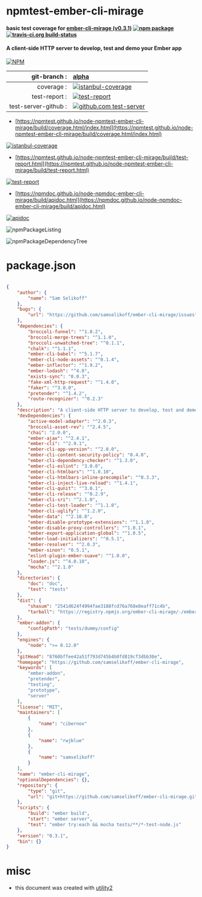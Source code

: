 # npmtest-ember-cli-mirage

#### basic test coverage for  [ember-cli-mirage (v0.3.1)](https://github.com/samselikoff/ember-cli-mirage)  [![npm package](https://img.shields.io/npm/v/npmtest-ember-cli-mirage.svg?style=flat-square)](https://www.npmjs.org/package/npmtest-ember-cli-mirage) [![travis-ci.org build-status](https://api.travis-ci.org/npmtest/node-npmtest-ember-cli-mirage.svg)](https://travis-ci.org/npmtest/node-npmtest-ember-cli-mirage)

#### A client-side HTTP server to develop, test and demo your Ember app

[![NPM](https://nodei.co/npm/ember-cli-mirage.png?downloads=true&downloadRank=true&stars=true)](https://www.npmjs.com/package/ember-cli-mirage)

| git-branch : | [alpha](https://github.com/npmtest/node-npmtest-ember-cli-mirage/tree/alpha)|
|--:|:--|
| coverage : | [![istanbul-coverage](https://npmtest.github.io/node-npmtest-ember-cli-mirage/build/coverage.badge.svg)](https://npmtest.github.io/node-npmtest-ember-cli-mirage/build/coverage.html/index.html)|
| test-report : | [![test-report](https://npmtest.github.io/node-npmtest-ember-cli-mirage/build/test-report.badge.svg)](https://npmtest.github.io/node-npmtest-ember-cli-mirage/build/test-report.html)|
| test-server-github : | [![github.com test-server](https://npmtest.github.io/node-npmtest-ember-cli-mirage/GitHub-Mark-32px.png)](https://npmtest.github.io/node-npmtest-ember-cli-mirage/build/app/index.html) | | build-artifacts : | [![build-artifacts](https://npmtest.github.io/node-npmtest-ember-cli-mirage/glyphicons_144_folder_open.png)](https://github.com/npmtest/node-npmtest-ember-cli-mirage/tree/gh-pages/build)|

- [https://npmtest.github.io/node-npmtest-ember-cli-mirage/build/coverage.html/index.html](https://npmtest.github.io/node-npmtest-ember-cli-mirage/build/coverage.html/index.html)

[![istanbul-coverage](https://npmtest.github.io/node-npmtest-ember-cli-mirage/build/screenCapture.buildCi.browser.%252Ftmp%252Fbuild%252Fcoverage.lib.html.png)](https://npmtest.github.io/node-npmtest-ember-cli-mirage/build/coverage.html/index.html)

- [https://npmtest.github.io/node-npmtest-ember-cli-mirage/build/test-report.html](https://npmtest.github.io/node-npmtest-ember-cli-mirage/build/test-report.html)

[![test-report](https://npmtest.github.io/node-npmtest-ember-cli-mirage/build/screenCapture.buildCi.browser.%252Ftmp%252Fbuild%252Ftest-report.html.png)](https://npmtest.github.io/node-npmtest-ember-cli-mirage/build/test-report.html)

- [https://npmdoc.github.io/node-npmdoc-ember-cli-mirage/build/apidoc.html](https://npmdoc.github.io/node-npmdoc-ember-cli-mirage/build/apidoc.html)

[![apidoc](https://npmdoc.github.io/node-npmdoc-ember-cli-mirage/build/screenCapture.buildCi.browser.%252Ftmp%252Fbuild%252Fapidoc.html.png)](https://npmdoc.github.io/node-npmdoc-ember-cli-mirage/build/apidoc.html)

![npmPackageListing](https://npmtest.github.io/node-npmtest-ember-cli-mirage/build/screenCapture.npmPackageListing.svg)

![npmPackageDependencyTree](https://npmtest.github.io/node-npmtest-ember-cli-mirage/build/screenCapture.npmPackageDependencyTree.svg)



# package.json

```json

{
    "author": {
        "name": "Sam Selikoff"
    },
    "bugs": {
        "url": "https://github.com/samselikoff/ember-cli-mirage/issues"
    },
    "dependencies": {
        "broccoli-funnel": "^1.0.2",
        "broccoli-merge-trees": "^1.1.0",
        "broccoli-unwatched-tree": "^0.1.1",
        "chalk": "^1.1.1",
        "ember-cli-babel": "^5.1.7",
        "ember-cli-node-assets": "^0.1.4",
        "ember-inflector": "^1.9.2",
        "ember-lodash": "^4.0",
        "exists-sync": "0.0.3",
        "fake-xml-http-request": "^1.4.0",
        "faker": "^3.0.0",
        "pretender": "^1.4.2",
        "route-recognizer": "^0.2.3"
    },
    "description": "A client-side HTTP server to develop, test and demo your Ember app",
    "devDependencies": {
        "active-model-adapter": "^2.0.3",
        "broccoli-asset-rev": "^2.4.5",
        "chai": "2.0.0",
        "ember-ajax": "^2.4.1",
        "ember-cli": "^2.9.1",
        "ember-cli-app-version": "^2.0.0",
        "ember-cli-content-security-policy": "0.4.0",
        "ember-cli-dependency-checker": "^1.3.0",
        "ember-cli-eslint": "3.0.0",
        "ember-cli-htmlbars": "^1.0.10",
        "ember-cli-htmlbars-inline-precompile": "^0.3.3",
        "ember-cli-inject-live-reload": "^1.4.1",
        "ember-cli-qunit": "^3.0.1",
        "ember-cli-release": "^0.2.9",
        "ember-cli-sri": "^2.1.0",
        "ember-cli-test-loader": "^1.1.0",
        "ember-cli-uglify": "^1.2.0",
        "ember-data": "^2.10.0",
        "ember-disable-prototype-extensions": "^1.1.0",
        "ember-disable-proxy-controllers": "^1.0.1",
        "ember-export-application-global": "^1.0.5",
        "ember-load-initializers": "^0.5.1",
        "ember-resolver": "^2.0.3",
        "ember-sinon": "0.5.1",
        "eslint-plugin-ember-suave": "^1.0.0",
        "loader.js": "^4.0.10",
        "mocha": "^2.1.0"
    },
    "directories": {
        "doc": "doc",
        "test": "tests"
    },
    "dist": {
        "shasum": "2541d624f4994fae3188fcd76a768e8eaff71c4b",
        "tarball": "https://registry.npmjs.org/ember-cli-mirage/-/ember-cli-mirage-0.3.1.tgz"
    },
    "ember-addon": {
        "configPath": "tests/dummy/config"
    },
    "engines": {
        "node": ">= 0.12.0"
    },
    "gitHead": "8760bffee42a51f793d745b4b0fd819cf3dbb30e",
    "homepage": "https://github.com/samselikoff/ember-cli-mirage",
    "keywords": [
        "ember-addon",
        "pretender",
        "testing",
        "prototype",
        "server"
    ],
    "license": "MIT",
    "maintainers": [
        {
            "name": "cibernox"
        },
        {
            "name": "rwjblue"
        },
        {
            "name": "samselikoff"
        }
    ],
    "name": "ember-cli-mirage",
    "optionalDependencies": {},
    "repository": {
        "type": "git",
        "url": "git+https://github.com/samselikoff/ember-cli-mirage.git"
    },
    "scripts": {
        "build": "ember build",
        "start": "ember server",
        "test": "ember try:each && mocha tests/**/*-test-node.js"
    },
    "version": "0.3.1",
    "bin": {}
}
```



# misc
- this document was created with [utility2](https://github.com/kaizhu256/node-utility2)
